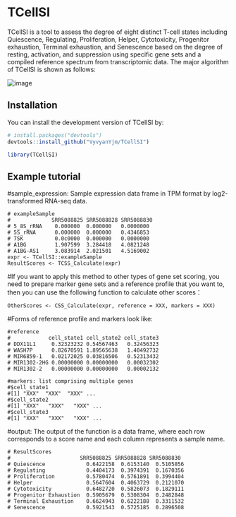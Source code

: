 # TCellSI
TCellSI is a tool to assess the degree of eight distinct T-cell states including Quiescence, Regulating, Proliferation, Helper, Cytotoxicity, Progenitor exhaustion, Terminal exhaustion, and Senescence based on the degree of resting, activation, and suppression using specific gene sets and a compiled reference spectrum from transcriptomic data. The major algorithm of TCellSI is shown as follows: 

![image](https://github.com/VyvyanYjm/TCellSI/blob/main/algorithm.jpg)
## Installation

You can install the development version of TCellSI by:

``` r
# install.packages("devtools")
devtools::install_github("VyvyanYjm/TCellSI")

library(TCellSI)
```

## Example tutorial

#sample_expression: Sample expression data frame in TPM format by log2-transformed RNA-seq data.
```
# exampleSample
#             SRR5088825 SRR5088828 SRR5088830
# 5_8S_rRNA    0.000000  0.000000   0.0000000
# 5S_rRNA      0.000000  0.000000   0.4346853
# 7SK          0.0c0000  0.000000   0.0000000
# A1BG         1.907599  3.284418   4.0821248
# A1BG-AS1     3.083914  2.021501   4.5169002
expr <- TCellSI::exampleSample
ResultScores <- TCSS_Calculate(expr) 
```
#If you want to apply this method to other types of gene set scoring, you need to prepare marker gene sets and a reference profile that you want to, then you can use the following function to calculate other scores：

```
OtherScores <- CSS_Calculate‎(expr, reference = XXX, markers = XXX)
```
#Forms of reference profile and markers look like:
```
#reference
#            cell_state1 cell_state2 cell_state3
# DDX11L1     0.32323232 0.54567463   0.32456323
# WASH7P      0.82670591 1.89565638   1.40492732
# MIR6859-1   0.02172025 0.03816506   0.52313432
# MIR1302-2HG 0.00000000 0.00000000   0.00032302
# MIR1302-2   0.00000000 0.00000000   0.00002132
```
```
#markers: list comprising multiple genes
#$cell_state1
#[1] "XXX"  "XXX"  "XXX" ...
#$cell_state2
#[1] "XXX"   "XXX"   "XXX" ...
#$cell_state3
#[1] "XXX"   "XXX"   "XXX" ...
```
#output:
The output of the function is a data frame, where each row corresponds to a score name and each column represents a sample name.  
```
# ResultScores
#                      SRR5088825 SRR5088828 SRR5088830
# Quiescence             0.6422158  0.6153140  0.5105856
# Regulating             0.4404173  0.3974391  0.1670356
# Proliferation          0.5780474  0.5761891  0.3994404
# Helper                 0.5647604  0.4063729  0.2121070
# Cytotoxicity           0.6482720  0.5826073  0.1829111
# Progenitor Exhaustion  0.5905679  0.5308304  0.2482848
# Terminal Exhaustion    0.6624943  0.6222188  0.3311532
# Senescence             0.5921543  0.5725185  0.2896508
```
 


